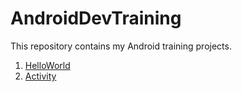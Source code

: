 # AndroidDevTraining
This repository contains my Android training projects.

1. [HelloWorld](https://github.com/DimaDerepa/AndroidDevTraining/tree/master/HelloWorld_1)
2. [Activity](https://github.com/DimaDerepa/AndroidDevTraining/tree/master/Activity_2)
